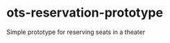 ots-reservation-prototype
=========================

Simple prototype for reserving seats in a theater
